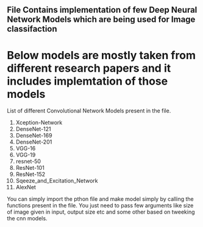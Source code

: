 ## File Contains implementation of few Deep Neural Network Models which are being used for Image classifaction 

# Below models are mostly taken from different research papers and it includes implemtation of those models

List of different Convolutional Network Models present in the file.

1. Xception-Network
2. DenseNet-121
3. DenseNet-169
4. DenseNet-201
5. VGG-16
6. VGG-19
7. resnet-50
8. ResNet-101
9. ResNet-152
10. Sqeeze_and_Excitation_Network
11. AlexNet

You can simply import the pthon file and make model simply by calling the functions present in the file.
You just need to pass few arguments like size of image given in input, output size etc and some other based on tweeking the cnn models.
